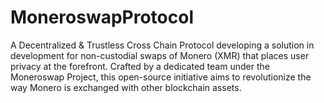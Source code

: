 # MoneroswapProtocol

A Decentralized & Trustless Cross Chain Protocol developing a solution in development for non-custodial swaps of Monero (XMR) that places user privacy at the forefront. Crafted by a dedicated team under the Moneroswap Project, this open-source initiative aims to revolutionize the way Monero is exchanged with other blockchain assets.
